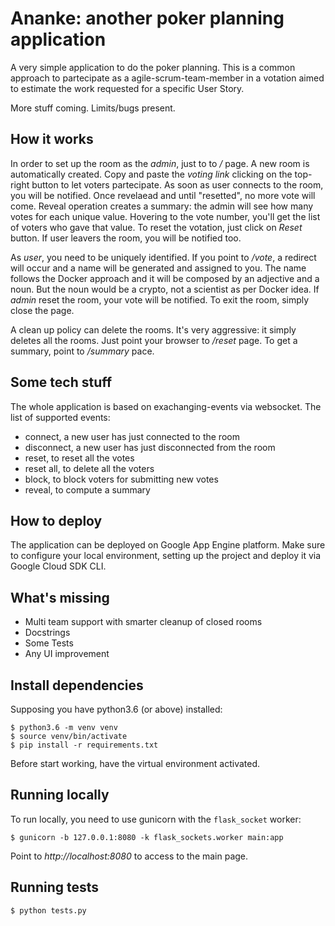 # Ananke: another poker planning application

A very simple application to do the poker planning.
This is a common approach to partecipate as a agile-scrum-team-member in a votation aimed to estimate the work requested for a specific User Story.

More stuff coming. Limits/bugs present.

## How it works

In order to set up the room as the *admin*, just to to */* page. A new room is automatically created.
Copy and paste the *voting link* clicking on the top-right button to let voters partecipate.
As soon as user connects to the room, you will be notified.
Once revelaead and until "resetted", no more vote will come. Reveal operation creates a summary: the admin will see how many votes for each unique value. Hovering to the vote number, you'll get the list of voters who gave that value.
To reset the votation, just click on *Reset* button.
If user leavers the room, you will be notified too.

As *user*, you need to be uniquely identified.
If you point to */vote*, a redirect will occur and a name will be generated and assigned to you.
The name follows the Docker approach and it will be composed by an adjective and a noun. But the noun would be a crypto, not a scientist as per Docker idea.
If *admin* reset the room, your vote will be notified.
To exit the room, simply close the page.

A clean up policy can delete the rooms. It's very aggressive: it simply deletes all the rooms. Just point your browser to */reset* page.
To get a summary, point to */summary* pace.

## Some tech stuff

The whole application is based on exachanging-events via websocket.
The list of supported events:

- connect, a new user has just connected to the room
- disconnect, a new user has just disconnected from the room
- reset, to reset all the votes
- reset all, to delete all the voters
- block, to block voters for submitting new votes
- reveal, to compute a summary

## How to deploy

The application can be deployed on Google App Engine platform. 
Make sure to configure your local environment, setting up the project and deploy it via Google Cloud SDK CLI.

## What's missing

- Multi team support with smarter cleanup of closed rooms
- Docstrings
- Some Tests
- Any UI improvement

## Install dependencies


Supposing you have python3.6 (or above) installed:
    
    $ python3.6 -m venv venv
    $ source venv/bin/activate
    $ pip install -r requirements.txt

Before start working, have the virtual environment activated.


## Running locally


To run locally, you need to use gunicorn with the ``flask_socket`` worker:

    $ gunicorn -b 127.0.0.1:8080 -k flask_sockets.worker main:app

Point to *http://localhost:8080* to access to the main page.

## Running tests

    $ python tests.py
